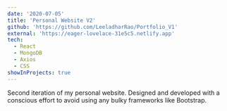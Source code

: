 ```yaml
---
date: '2020-07-05'
title: 'Personal Website V2'
github: 'https://github.com/LeeladharRao/Portfolio_V1'
external: 'https://eager-lovelace-31e5c5.netlify.app'
tech:
  - React
  - MongoDB
  - Axios
  - CSS
showInProjects: true
---
```


Second iteration of my personal website. Designed and developed with a conscious effort to avoid using any bulky frameworks like Bootstrap.

